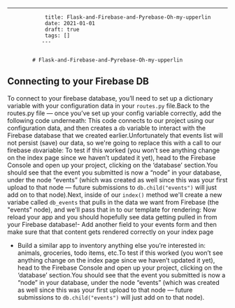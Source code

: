 ---
                title: Flask-and-Firebase-and-Pyrebase-Oh-my-upperlin
                date: 2021-01-01    
                draft: true
                tags: []
               ---


            # Flask-and-Firebase-and-Pyrebase-Oh-my-upperlin

## Connecting to your Firebase DB
To connect to your firebase database, you’ll need to set up a dictionary variable with your configuration data in your `routes.py` file.Back to the routes.py file — once you’ve set up your config variable correctly, add the following code underneath:
This code connects to our project using our configuration data, and then creates a `db` variable to interact with the Firebase database that we created earlier.Unfortunately that events list will not persist (save) our data, so we're going to replace this with a call to our firebase `db`variable:
To test if this worked (you won’t see anything change on the index page since we haven’t updated it yet), head to the Firebase Console and open up your project, clicking on the ‘database’ section.You should see that the event you submitted is now a “node” in your database, under the node “events” (which was created as well since this was your first upload to that node — future submissions to `db.child("events")` will just add on to that node).Next, inside of our `index()` method we'll create a new variabe called `db_events` that pulls in the data we want from Firebase (the "events" node), and we'll pass that in to our template for rendering:
Now reload your app and you should hopefully see data getting pulled in from your Firebase database!- Add another field to your events form and then make sure that that content gets rendered correctly on your index page
- Build a similar app to inventory anything else you’re interested in: animals, groceries, todo items, etc.To test if this worked (you won’t see anything change on the index page since we haven’t updated it yet), head to the Firebase Console and open up your project, clicking on the ‘database’ section.You should see that the event you submitted is now a “node” in your database, under the node “events” (which was created as well since this was your first upload to that node — future submissions to `db.child("events")` will just add on to that node).